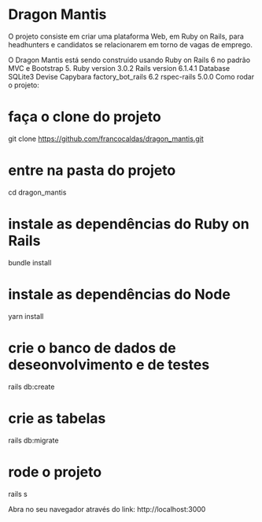 # Dragon Mantis
O projeto consiste em criar uma plataforma Web, em Ruby on Rails, para headhunters e candidatos se relacionarem em torno de vagas de emprego. 

O Dragon Mantis está sendo construído usando Ruby on Rails 6 no padrão MVC e Bootstrap 5.
Ruby version 	3.0.2
Rails version 	6.1.4.1
Database 	SQLite3 
Devise
Capybara 
factory_bot_rails 6.2
rspec-rails 5.0.0 
Como rodar o projeto:

# faça o clone do projeto
git clone https://github.com/francocaldas/dragon_mantis.git
# entre na pasta do projeto
cd dragon_mantis
# instale as dependências do Ruby on Rails
bundle install
# instale as dependências do Node
yarn install
# crie o banco de dados de deseonvolvimento e de testes
rails db:create
# crie as tabelas 
rails db:migrate
# rode o projeto
rails s

Abra no seu navegador através do link: http://localhost:3000